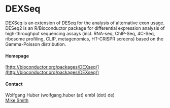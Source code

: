 # DEXSeq
DEXSeq is an extension of DESeq for the analysis of alternative exon usage. DESeq2 is an R/Bioconductor package for differential expression analysis of high-throughput sequencing assays (incl. RNA-seq, ChIP-Seq, 4C-Seq, ribosome profiling, CLIP, metagenomics, HT-CRISPR screens) based on the Gamma-Poisson distribution.

#### Homepage
[http://bioconductor.org/packages/DEXseq/](http://bioconductor.org/packages/DEXseq/)

#### Contact
Wolfgang Huber (wolfgang.huber (at) embl (dot) de)<br/>
[Mike Smith](http://congo.embl.de/hd-hub/mike-smith/)

